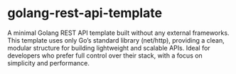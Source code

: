 # golang-rest-api-template
A minimal Golang REST API template built without any external frameworks. This template uses only Go’s standard library (net/http), providing a clean, modular structure for building lightweight and scalable APIs. Ideal for developers who prefer full control over their stack, with a focus on simplicity and performance.
